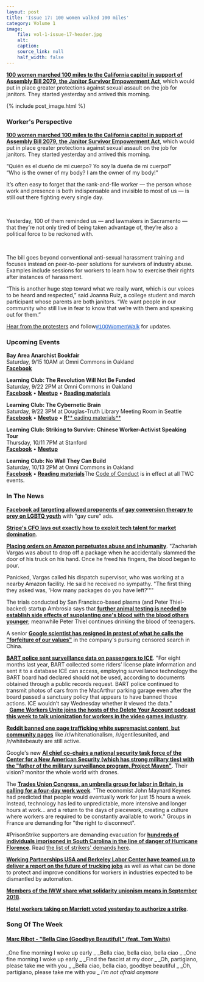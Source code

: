 ```yaml
---
layout: post
title: 'Issue 17: 100 women walked 100 miles'
category: Volume 1
image:
    file: vol-1-issue-17-header.jpg
    alt:  
    caption:  
    source_link: null
    half_width: false
---
```


<!-- Content imported from: http://eepurl.com/dGTD4f -->

[**100 women marched 100 miles to the California capitol&nbsp;in support of Assembly Bill 2079,&nbsp;the Janitor Survivor Empowerment Act**](https://www.mercurynews.com/2018/09/13/from-abuse-to-activism-janitors-march-to-the-capitol-in-support-of-anti-harassment-bill/), which would put in place greater protections against sexual assault on the job for janitors. They started yesterday and arrived this morning.

<!--excerpt-->

{% include post_image.html %}

### Worker's Perspective

[**100 women marched 100 miles to the California capitol&nbsp;in support of Assembly Bill 2079,&nbsp;the Janitor Survivor Empowerment Act**](https://www.mercurynews.com/2018/09/13/from-abuse-to-activism-janitors-march-to-the-capitol-in-support-of-anti-harassment-bill/), which would put in place greater protections against sexual assault on the job for janitors. They started yesterday and arrived this morning.  
  
“Quién es el dueño de mi cuerpo? Yo soy la dueña de mi cuerpo!”  
“Who is the owner of my body? I am the owner of my body!”

It’s often easy to forget that the rank-and-file worker — the person whose work and presence is both indispensable and invisible to most of us — is still out there fighting every single day.

&nbsp;

Yesterday, 100 of them reminded us — and lawmakers in Sacramento — that they’re not only tired of being taken advantage of, they’re also a political force to be reckoned with.

&nbsp;

The bill goes beyond conventional anti-sexual harassment training and focuses instead on peer-to-peer solutions for survivors of industry abuse. Examples include sessions for workers to learn how to exercise their rights after instances of harassment.

“This is another huge step toward what we really want, which is our voices to be heard and respected,” said Joanna Ruiz, a college student and march participant whose parents are both janitors. “We want people in our community who still live in fear to know that we’re with them and speaking out for them.”  
  
[Hear from the protesters](http://%20https://www.facebook.com/UnitedServiceWorkersWest/videos/278953736050771/) and follow[<u style="-webkit-text-decoration-skip:none; background-color:transparent; color:#1155cc; font-family:arial; font-size:11pt; font-style:normal; font-variant:normal; font-weight:400; text-decoration-skip-ink:none; text-decoration:underline; vertical-align:baseline; white-space:pre-wrap">#100WomenWalk</u>](https://twitter.com/hashtag/100WomenWalk?src=hash) for updates.


###  Upcoming Events

 **Bay Area Anarchist Bookfair**  
Saturday, 9/15 10AM at Omni Commons in Oakland  
[**Facebook**](https://www.facebook.com/events/380200949067354/)  
  
**Learning Club: The Revolution Will Not Be Funded**  
Saturday, 9/22 2PM at Omni Commons in Oakland  
[**Facebook**](https://www.facebook.com/events/2169876176601348/?ref_page_id=1620087751567084&acontext=%7B%22source%22%3A5%2C%22action_history%22%3A%5B%7B%22surface%22%3A%22page%22%2C%22mechanism%22%3A%22main_list%22%2C%22extra_data%22%3A%22%5C%22%5B%5D%5C%22%22%7D%5D%2C%22has_source%22%3Atrue%7D) •&nbsp;[**Meetup**](https://www.meetup.com/Tech-Workers-Coalition/)&nbsp;• [**Reading materials**](https://sites.google.com/view/tech-workers-coalition/topics/the-revolution-will-not-be-funded?authuser=0)  
  
**Learning Club: The Cybernetic Brain**  
Saturday, 9/22 3PM at Douglas-Truth Library Meeting Room in Seattle  
[**Facebook**](https://www.facebook.com/events/1807664429287026/?ref_page_id=1620087751567084&acontext=%7B%22source%22%3A5%2C%22action_history%22%3A%5B%7B%22surface%22%3A%22page%22%2C%22mechanism%22%3A%22main_list%22%2C%22extra_data%22%3A%22%5C%22%5B%5D%5C%22%22%7D%5D%2C%22has_source%22%3Atrue%7D) • [**Meetup**](https://www.meetup.com/SEATWC/events/254384263/) •&nbsp;[**R**** eading materials**](https://sites.google.com/view/tech-workers-coalition/topics/the-cybernetic-brain?authuser=0)  
  
**Learning Club: Striking to Survive: Chinese Worker-Activist Speaking Tour**  
Thursday, 10/11 7PM at Stanford  
[**Facebook**](https://www.facebook.com/events/1807664429287026/?ref_page_id=1620087751567084&acontext=%7B%22source%22%3A5%2C%22action_history%22%3A%5B%7B%22surface%22%3A%22page%22%2C%22mechanism%22%3A%22main_list%22%2C%22extra_data%22%3A%22%5C%22%5B%5D%5C%22%22%7D%5D%2C%22has_source%22%3Atrue%7Dhttps://www.facebook.com/events/1898490060454664/)&nbsp;• [**Meetup**](https://www.meetup.com/Tech-Workers-Coalition/events/254402815/)  
  
**Learning Club: No Wall They Can Build**  
Saturday, 10/13 2PM at Omni Commons in Oakland  
[**Facebook**](https://www.facebook.com/events/719981168349377/)&nbsp;• [**Reading materials**](https://sites.google.com/view/tech-workers-coalition/topics/no-wall-they-can-build?authuser=0)The [Code of Conduct](https://techworkerscoalition.org/community-guide/) is in effect at all TWC events.


###  In The News

[**Facebook ad targeting allowed proponents of gay conversion therapy to prey on LGBTQ youth**](https://www.out.com/news-opinion/2018/8/27/facebook-reportedly-targeted-lgbtq-users-gay-cure-ads) with "gay cure" ads.&nbsp;  
  
[**Stripe's CFO lays out exactly how to exploit tech talent for market domination**](https://www.cnbc.com/2018/09/06/companies-worry-more-about-access-to-software-developers-than-capital.html).  
  
[**Placing orders on Amazon perpetuates abuse and inhumanity**](https://www.businessinsider.com/amazon-delivery-drivers-reveal-claims-of-disturbing-work-conditions-2018-8). "Zachariah Vargas was about to drop off a package when he accidentally slammed the door of his truck on his hand. Once he freed his fingers, the blood began to pour.

Panicked, Vargas called his dispatch supervisor, who was working at a nearby Amazon facility. He said he received no sympathy. "The first thing they asked was, 'How many packages do you have left?'""

The trials conducted by San Francisco-based plasma (and Peter Thiel-backed) startup Ambrosia says that [**further animal testing is needed to establish side effects of supplanting one's blood with the blood others younger**](https://nypost.com/2018/09/10/young-blood-could-be-the-secret-to-long-lasting-health-study/); meanwhile Peter Thiel continues drinking the blood of teenagers.  
  
A senior [**Google scientist has resigned in protest of what he calls the "forfeiture of our values"**](https://theintercept.com/2018/09/13/google-china-search-engine-employee-resigns/) in the company's pursuing censored search in China.&nbsp;&nbsp;  
  
[**BART police sent surveillance data on passengers to ICE**](https://www.mercurynews.com/2018/09/12/bart-staff-ignored-board-to-spy-on-riders-sent-info-ice-could-access/). "For eight months last year, BART collected some riders’ license plate information and sent it to a database ICE can access, employing surveillance technology the BART board had declared should not be used, according to documents obtained through a public records request. BART police continued to transmit photos of cars from the MacArthur parking garage even after the board passed a sanctuary policy that appears to have banned those actions. ICE wouldn’t say Wednesday whether it viewed the data."  
&nbsp;
[**Game Workers Unite joins the hosts of the Delete Your Account podcast this week to talk&nbsp;unionization for workers in the video games industry**](https://deleteyouraccount.libsyn.com/episode-107-press-start).  
  
[**Reddit banned one page trafficking white supremacist content, but community pages**](https://www.buzzfeednews.com/article/ishmaeldaro/reddit-sam-hyde-million-dollar-extreme-ban) like&nbsp;/r/whitenationalism, /r/gentilesunited, and /r/whitebeauty are still active.&nbsp;&nbsp;&nbsp;  
  
Google's new [**AI chief co-chairs a national security task force of the Center for a New American Security (which has strong military ties) with the "father of the military surveillance program, Project Maven"**](https://www.businessinsider.com/google-cloud-new-ai-chief-history-military-security-task-force-2018-9). Their vision? monitor the whole world with drones.  
  
The [**Trades Union Congress, an umbrella group for labor in Britain, is calling for a four-day work week**](https://www.nytimes.com/2018/09/10/business/britain-four-day-workweek.html). "The economist John Maynard Keynes had predicted that people would eventually work for just 15 hours a week. Instead, technology has led to unpredictable, more intensive and longer hours at work... and a return to the days of piecework, creating a culture where workers are required to be constantly available to work." Groups in France are demanding for "the right to disconnect".  
  
#PrisonStrike supporters are demanding evacuation for [**hundreds of individuals imprisoned in South Carolina in the line of danger of Hurricane Florence**](https://news.vice.com/en_us/article/d3jzkw/at-least-650-inmates-in-south-carolina-could-be-stranded-when-hurricane-florence-hits).&nbsp;Read [the list of strikers' demands here](https://m.dailykos.com/campaigns/letters/sign-and-send-the-petition-demand-basic-human-rights-for-incarcerated-people?detail=actionLL).&nbsp;
  
[**Working Partnerships USA and Berkeley Labor Center have teamed up to deliver a report on the future of trucking jobs**](http://) as well as what can be done to protect and improve conditions for workers in industries expected to be dismantled by automation.  
  
[**Members of the IWW share what solidarity unionism means in September 2018**](http://organizing.work/boom-without-bust-solidarity-unionism-for-the-long-term/).  
  
[**Hotel workers taking on Marriott voted yesterday to authorize a strike**](https://www.kqed.org/news/11691690/san-francisco-marriott-workers-vote-on-whether-to-authorize-strike).


### Song Of The Week

#### [**Marc Ribot - "Bella Ciao (Goodbye Beautiful)" (feat. Tom Waits)**](https://www.youtube.com/watch?v=50GvkAO0OIg)

  
_One fine morning I woke up early  _
_Bella ciao, bella ciao, bella ciao  _
_One fine morning I woke up early  _
_Find the fascist at my door  _
_Oh, partigiano, please take me with you  _
_Bella ciao, bella ciao, goodbye beautiful  _
_Oh, partigiano, please take me with you  _
_I'm not afraid anymore_  


